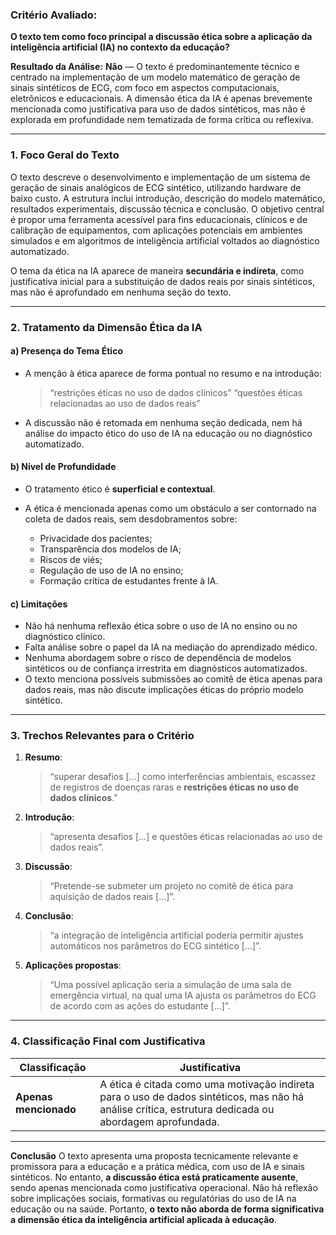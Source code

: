 ### Critério Avaliado:

**O texto tem como foco principal a discussão ética sobre a aplicação da inteligência artificial (IA) no contexto da educação?**

**Resultado da Análise:**
**Não** — O texto é predominantemente técnico e centrado na implementação de um modelo matemático de geração de sinais sintéticos de ECG, com foco em aspectos computacionais, eletrônicos e educacionais. A dimensão ética da IA é apenas brevemente mencionada como justificativa para uso de dados sintéticos, mas não é explorada em profundidade nem tematizada de forma crítica ou reflexiva.

---

### 1. Foco Geral do Texto

O texto descreve o desenvolvimento e implementação de um sistema de geração de sinais analógicos de ECG sintético, utilizando hardware de baixo custo. A estrutura inclui introdução, descrição do modelo matemático, resultados experimentais, discussão técnica e conclusão. O objetivo central é propor uma ferramenta acessível para fins educacionais, clínicos e de calibração de equipamentos, com aplicações potenciais em ambientes simulados e em algoritmos de inteligência artificial voltados ao diagnóstico automatizado.

O tema da ética na IA aparece de maneira **secundária e indireta**, como justificativa inicial para a substituição de dados reais por sinais sintéticos, mas não é aprofundado em nenhuma seção do texto.

---

### 2. Tratamento da Dimensão Ética da IA

#### a) Presença do Tema Ético

* A menção à ética aparece de forma pontual no resumo e na introdução:

  > “restrições éticas no uso de dados clínicos”
  > “questões éticas relacionadas ao uso de dados reais”

* A discussão não é retomada em nenhuma seção dedicada, nem há análise do impacto ético do uso de IA na educação ou no diagnóstico automatizado.

#### b) Nível de Profundidade

* O tratamento ético é **superficial e contextual**.
* A ética é mencionada apenas como um obstáculo a ser contornado na coleta de dados reais, sem desdobramentos sobre:

  * Privacidade dos pacientes;
  * Transparência dos modelos de IA;
  * Riscos de viés;
  * Regulação de uso de IA no ensino;
  * Formação crítica de estudantes frente à IA.

#### c) Limitações

* Não há nenhuma reflexão ética sobre o uso de IA no ensino ou no diagnóstico clínico.
* Falta análise sobre o papel da IA na mediação do aprendizado médico.
* Nenhuma abordagem sobre o risco de dependência de modelos sintéticos ou de confiança irrestrita em diagnósticos automatizados.
* O texto menciona possíveis submissões ao comitê de ética apenas para dados reais, mas não discute implicações éticas do próprio modelo sintético.

---

### 3. Trechos Relevantes para o Critério

1. **Resumo**:

   > “superar desafios \[...] como interferências ambientais, escassez de registros de doenças raras e **restrições éticas no uso de dados clínicos**.”

2. **Introdução**:

   > “apresenta desafios \[...] e questões éticas relacionadas ao uso de dados reais”.

3. **Discussão**:

   > “Pretende-se submeter um projeto no comitê de ética para aquisição de dados reais \[...]”.

4. **Conclusão**:

   > “a integração de inteligência artificial poderia permitir ajustes automáticos nos parâmetros do ECG sintético \[...]”.

5. **Aplicações propostas**:

   > “Uma possível aplicação seria a simulação de uma sala de emergência virtual, na qual uma IA ajusta os parâmetros do ECG de acordo com as ações do estudante \[...]”.

---

### 4. Classificação Final com Justificativa

| Classificação         | Justificativa                                                                                                                                         |
| --------------------- | ----------------------------------------------------------------------------------------------------------------------------------------------------- |
| **Apenas mencionado** | A ética é citada como uma motivação indireta para o uso de dados sintéticos, mas não há análise crítica, estrutura dedicada ou abordagem aprofundada. |

---

**Conclusão**
O texto apresenta uma proposta tecnicamente relevante e promissora para a educação e a prática médica, com uso de IA e sinais sintéticos. No entanto, **a discussão ética está praticamente ausente**, sendo apenas mencionada como justificativa operacional. Não há reflexão sobre implicações sociais, formativas ou regulatórias do uso de IA na educação ou na saúde. Portanto, **o texto não aborda de forma significativa a dimensão ética da inteligência artificial aplicada à educação**.
